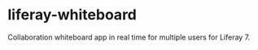 liferay-whiteboard
==================

Collaboration whiteboard app in real time for multiple users for Liferay 7.

